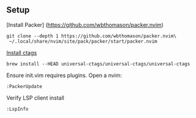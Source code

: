 ## Setup

[Install Packer] (https://github.com/wbthomason/packer.nvim)

```
git clone --depth 1 https://github.com/wbthomason/packer.nvim\
 ~/.local/share/nvim/site/pack/packer/start/packer.nvim
```

[Install ctags](https://github.com/universal-ctags/ctags)

```
brew install --HEAD universal-ctags/universal-ctags/universal-ctags
```

Ensure init.vim requires plugins. Open a nvim:

```
:PackerUpdate
```

Verify LSP client install
```
:LspInfo
```
